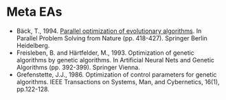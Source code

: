 # Meta EAs

* Bäck, T., 1994. [Parallel optimization of evolutionary algorithms](https://link.springer.com/chapter/10.1007/3-540-58484-6_285). In Parallel Problem Solving from Nature (pp. 418-427). Springer Berlin Heidelberg.
* Freisleben, B. and Härtfelder, M., 1993. Optimization of genetic algorithms by genetic algorithms. In Artificial Neural Nets and Genetic Algorithms (pp. 392-399). Springer Vienna.
* Grefenstette, J.J., 1986. Optimization of control parameters for genetic algorithms. IEEE Transactions on Systems, Man, and Cybernetics, 16(1), pp.122-128.
